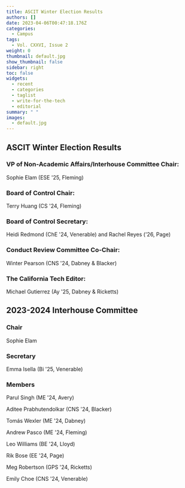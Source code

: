 ```yaml
---
title: ASCIT Winter Election Results
authors: []
date: 2023-04-06T00:47:18.176Z
categories:
  - Campus
tags:
  - Vol. CXXVI, Issue 2
weight: 0
thumbnail: default.jpg
show_thumbnail: false
sidebar: right
toc: false
widgets:
  - recent
  - categories
  - taglist
  - write-for-the-tech
  - editorial
summary: " "
images:
  - default.jpg
---
```


## ASCIT Winter Election Results

### VP of Non-Academic Affairs/Interhouse Committee Chair:
Sophie Elam (ESE '25, Fleming)

### Board of Control Chair: 
Terry Huang (CS '24, Fleming)

### Board of Control Secretary: 
Heidi Redmond (ChE '24, Venerable) and Rachel Reyes ('26, Page)

### Conduct Review Committee Co-Chair: 
Winter Pearson (CNS '24, Dabney & Blacker)

### The California Tech Editor: 
Michael Gutierrez (Ay '25, Dabney & Ricketts)

## 2023-2024 Interhouse Committee

### Chair
Sophie Elam

### Secretary
Emma Isella (Bi '25, Venerable)

### Members
Parul Singh (ME '24, Avery)

Aditee Prabhutendolkar (CNS '24, Blacker)

Tomás Wexler (ME '24, Dabney)

Andrew Pasco (ME '24, Fleming)

Leo Williams (BE '24, Lloyd)

Rik Bose (EE '24, Page)

Meg Robertson (GPS '24, Ricketts)

Emily Choe (CNS '24, Venerable)